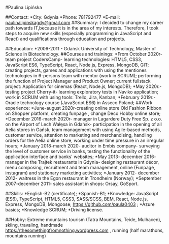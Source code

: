 #Paulina Lipińska

##Contact:
*City: Gdynia
*Phone: 781792477
\*E-mail: paulinalipinskagdy@gmail.com
##Summary:
I decided to change my career path towards IT,because it is in the area of
my interests. Therefore, I took steps to acquire new skills (especially
programming in JavaScript and React) and qualifications through
education and projects.

##Education:
*2006-2011 - Gdańsk University of Technology, Master of Science in
Biotechnology.
##Courses and trainings:
*From October 2020r- team project CodersCamp- learning technologies:
HTML5, CSS3, JavaScript ES6, TypeScript, React, Node.js, Express,
MongoDB, GIT;
creating projects, games and applications with using the mentiones
technologies in 6-persons team with mentor (work in SCRUM);
performing the function of Project Manager and Product Owner;
current fullstack project: Application for cinemas (React, Node.js,
MongoDB);
*May 2020r.- testing project Cherry-it- learning exploratory tests in
Naviko application;
work in SCRUM with using tools: Trello, Jira, Kanban;
*February 2019r.- Oracle technology course (JavaScript ES6) in Asseco
Poland;
##Work experience:
*June-august 2020r-creating online store Old Fashion Ribbon on Shopper
platform, creating funpage , change Deco Hobby online store;
*December 2016-march 2020r- manager in Lagardere Duty Free Sp. z o.o.
on the Airport of Lech Wałęsa in Gdańsk- participation in the opening
of all Aelia stores in Gańsk, team management with using Agile-based methods, customer service, attention to marketing and merchandising,
handling orders for the Aelia online store, working under time pressure
in an irregular hours;
*January 2018-march 2020- auditor in Embis company- surveying the
level of customer service in banks, testing the functionality of the
application interface and banks' websites;
*May 2013- december 2016- manager in the Trajtek restaurants in
Gdynia- designing restaurant décor, menu composing, recruitment and
team management, online (Funpage, instagram) and stationary marketing
activities;
*January 2012- december 2012- waitress in the Egon restaurant in
Trondheim (Norway);
*September 2007-december 2011- sales assistant in shops: Orsay,
GoSport.

##Skills:
*English-B2 (certificate);
*Spanish-B1;
*Knowledge: JavaScript (ES6), TypeScript, HTML5, CSS3, SASS/SCSS,
BEM, React, Node.js, Express, MongoDB, Mongoose;
https://github.com/paula0403 ;
*Azure basics;
*Knowledge SCRUM;
*Driving license.

##Hobby:
Extreme mountains tourism (Tatra Mountains, Teide, Mulhacen), skiing,
travaling, handmade https://thesomethingfromnothing.wordpress.com ,
running (half marathons, mountains running)
